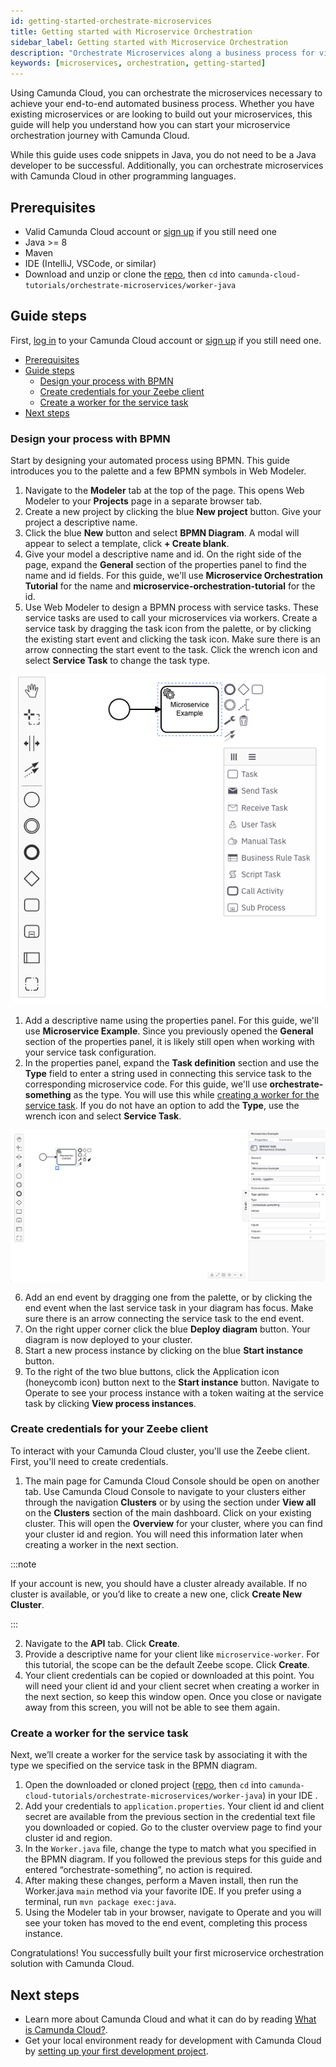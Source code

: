 ```yaml
---
id: getting-started-orchestrate-microservices
title: Getting started with Microservice Orchestration
sidebar_label: Getting started with Microservice Orchestration
description: "Orchestrate Microservices along a business process for visibility and resilience."
keywords: [microservices, orchestration, getting-started]
---
```


Using Camunda Cloud, you can orchestrate the microservices necessary to achieve your end-to-end automated business process. Whether you have existing microservices or are looking to build out your microservices, this guide will help you understand how you can start your microservice orchestration journey with Camunda Cloud.

While this guide uses code snippets in Java, you do not need to be a Java developer to be successful. Additionally, you can orchestrate microservices with Camunda Cloud in other programming languages.

## Prerequisites

* Valid Camunda Cloud account or [sign up](https://camunda.io/signup) if you still need one
* Java >= 8
* Maven
* IDE (IntelliJ, VSCode, or similar)
* Download and unzip or clone the [repo](https://github.com/camunda-cloud/camunda-cloud-tutorials), then `cd` into `camunda-cloud-tutorials/orchestrate-microservices/worker-java`

## Guide steps

First, [log in](https://camunda.io) to your Camunda Cloud account or [sign up](https://camunda.io/signup) if you still need one.

- [Prerequisites](#prerequisites)
- [Guide steps](#guide-steps)
  - [Design your process with BPMN](#design-your-process-with-bpmn)
  - [Create credentials for your Zeebe client](#create-credentials-for-your-zeebe-client)
  - [Create a worker for the service task](#create-a-worker-for-the-service-task)
- [Next steps](#next-steps)

### Design your process with BPMN

Start by designing your automated process using BPMN. This guide introduces you to the palette and a few BPMN symbols in Web Modeler.

1. Navigate to the **Modeler** tab at the top of the page. This opens Web Modeler to your **Projects** page in a separate browser tab.
2. Create a new project by clicking the blue **New project** button. Give your project a descriptive name.
3. Click the blue **New** button and select **BPMN Diagram**. A modal will appear to select a template, click **+ Create blank**.
4. Give your model a descriptive name and id. On the right side of the page, expand the **General** section of the properties panel to find the name and id fields. For this guide, we'll use **Microservice Orchestration Tutorial** for the name and **microservice-orchestration-tutorial** for the id.
5. Use Web Modeler to design a BPMN process with service tasks. These service tasks are used to call your microservices via workers. Create a service task by dragging the task icon from the palette, or by clicking the existing start event and clicking the task icon. Make sure there is an arrow connecting the start event to the task. Click the wrench icon and select **Service Task** to change the task type.

![Task with dropdown showing config, including service task](./img/microservice-orchestration-config-service-task.png)

1. Add a descriptive name using the properties panel. For this guide, we'll use **Microservice Example**. Since you previously opened the **General** section of the properties panel, it is likely still open when working with your service task configuration.
2. In the properties panel, expand the **Task definition** section and use the **Type** field to enter a string used in connecting this service task to the corresponding microservice code. For this guide, we'll use **orchestrate-something** as the type. You will use this while [creating a worker for the service task](#create-a-worker-for-the-service-task). If you do not have an option to add the **Type**, use the wrench icon and select **Service Task**.

![Service task with properties panel open](./img/microservice-orchestration-service-task.png)

6. Add an end event by dragging one from the palette, or by clicking the end event when the last service task in your diagram has focus. Make sure there is an arrow connecting the service task to the end event.
7. On the right upper corner click the blue **Deploy diagram** button. Your diagram is now deployed to your cluster.
8. Start a new process instance by clicking on the blue **Start instance** button.
9. To the right of the two blue buttons, click the Application icon (honeycomb icon) button next to the **Start instance** button. Navigate to Operate to see your process instance with a token waiting at the service task by clicking **View process instances**.

### Create credentials for your Zeebe client

To interact with your Camunda Cloud cluster, you'll use the Zeebe client. First, you'll need to create credentials.

1. The main page for Camunda Cloud Console should be open on another tab. Use Camunda Cloud Console to navigate to your clusters either through the navigation **Clusters** or by using the section under **View all** on the **Clusters** section of the main dashboard. Click on your existing cluster. This will open the **Overview** for your cluster, where you can find your cluster id and region. You will need this information later when creating a worker in the next section.

:::note 

If your account is new, you should have a cluster already available. If no cluster is available, or you’d like to create a new one, click **Create New Cluster**.

:::

2. Navigate to the **API** tab. Click **Create**.
3. Provide a descriptive name for your client like `microservice-worker`. For this tutorial, the scope can be the default Zeebe scope. Click **Create**.
4. Your client credentials can be copied or downloaded at this point. You will need your client id and your client secret when creating a worker in the next section, so keep this window open. Once you close or navigate away from this screen, you will not be able to see them again. 

### Create a worker for the service task

Next, we’ll create a worker for the service task by associating it with the type we specified on the service task in the BPMN diagram.

1. Open the downloaded or cloned project ([repo](https://github.com/camunda-cloud/camunda-cloud-tutorials), then `cd` into `camunda-cloud-tutorials/orchestrate-microservices/worker-java`) in your IDE .
2. Add your credentials to `application.properties`. Your client id and client secret are available from the previous section in the credential text file you downloaded or copied. Go to the cluster overview page to find your cluster id and region.
3. In the `Worker.java` file, change the type to match what you specified in the BPMN diagram. If you followed the previous steps for this guide and entered “orchestrate-something”, no action is required.
4. After making these changes, perform a Maven install, then run the Worker.java `main` method via your favorite IDE. If you prefer using a terminal, run `mvn package exec:java`.
5. Using the Modeler tab in your browser, navigate to Operate and you will see your token has moved to the end event, completing this process instance.

Congratulations! You successfully built your first microservice orchestration solution with Camunda Cloud.

## Next steps

* Learn more about Camunda Cloud and what it can do by reading [What is Camunda Cloud?](../../components/concepts/what-is-camunda-cloud/).
* Get your local environment ready for development with Camunda Cloud by [setting up your first development project](../setting-up-development-project).
